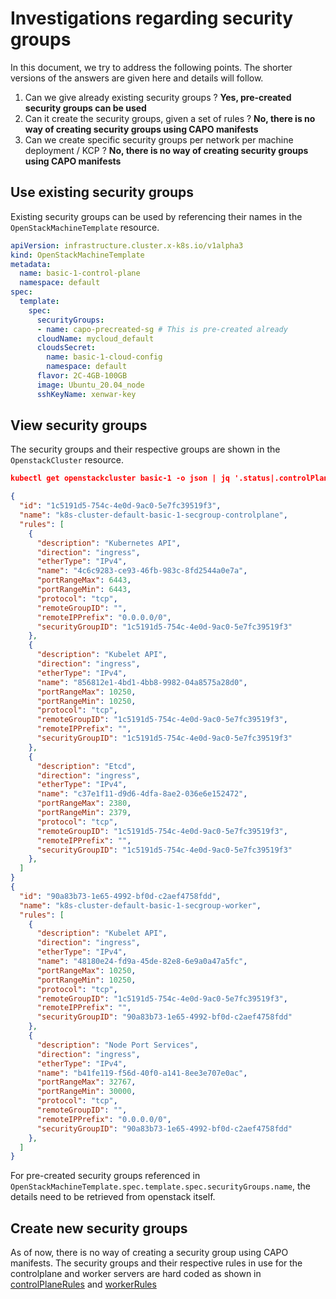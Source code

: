 # Investigations regarding security groups

In this document, we try to address the following points. The shorter versions of the answers are given here and details will follow.

1. Can we give already existing security groups ?
  **Yes, pre-created security groups can be used**
2. Can it create the security groups, given a set of rules ?
  **No, there is no way of creating security groups using CAPO manifests**
3. Can we create specific security groups per network per machine deployment / KCP ?
  **No, there is no way of creating security groups using CAPO manifests**

## Use existing security groups

Existing security groups can be used by referencing their names in the `OpenStackMachineTemplate` resource.

```yaml
apiVersion: infrastructure.cluster.x-k8s.io/v1alpha3
kind: OpenStackMachineTemplate
metadata:
  name: basic-1-control-plane
  namespace: default
spec:
  template:
    spec:
      securityGroups:
      - name: capo-precreated-sg # This is pre-created already
      cloudName: mycloud_default
      cloudsSecret:
        name: basic-1-cloud-config
        namespace: default
      flavor: 2C-4GB-100GB
      image: Ubuntu_20.04_node
      sshKeyName: xenwar-key
```

## View security groups

The security groups and their respective groups are shown in the `OpenstackCluster` resource.

```json
kubectl get openstackcluster basic-1 -o json | jq '.status|.controlPlaneSecurityGroup,.workerSecurityGroup'

{
  "id": "1c5191d5-754c-4e0d-9ac0-5e7fc39519f3",
  "name": "k8s-cluster-default-basic-1-secgroup-controlplane",
  "rules": [
    {
      "description": "Kubernetes API",
      "direction": "ingress",
      "etherType": "IPv4",
      "name": "4c6c9283-ce93-46fb-983c-8fd2544a0e7a",
      "portRangeMax": 6443,
      "portRangeMin": 6443,
      "protocol": "tcp",
      "remoteGroupID": "",
      "remoteIPPrefix": "0.0.0.0/0",
      "securityGroupID": "1c5191d5-754c-4e0d-9ac0-5e7fc39519f3"
    },
    {
      "description": "Kubelet API",
      "direction": "ingress",
      "etherType": "IPv4",
      "name": "856812e1-4bd1-4bb8-9982-04a8575a28d0",
      "portRangeMax": 10250,
      "portRangeMin": 10250,
      "protocol": "tcp",
      "remoteGroupID": "1c5191d5-754c-4e0d-9ac0-5e7fc39519f3",
      "remoteIPPrefix": "",
      "securityGroupID": "1c5191d5-754c-4e0d-9ac0-5e7fc39519f3"
    },
    {
      "description": "Etcd",
      "direction": "ingress",
      "etherType": "IPv4",
      "name": "c37e1f11-d9d6-4dfa-8ae2-036e6e152472",
      "portRangeMax": 2380,
      "portRangeMin": 2379,
      "protocol": "tcp",
      "remoteGroupID": "1c5191d5-754c-4e0d-9ac0-5e7fc39519f3",
      "remoteIPPrefix": "",
      "securityGroupID": "1c5191d5-754c-4e0d-9ac0-5e7fc39519f3"
    },
  ]
}
{
  "id": "90a83b73-1e65-4992-bf0d-c2aef4758fdd",
  "name": "k8s-cluster-default-basic-1-secgroup-worker",
  "rules": [
    {
      "description": "Kubelet API",
      "direction": "ingress",
      "etherType": "IPv4",
      "name": "48180e24-fd9a-45de-82e8-6e9a0a47a5fc",
      "portRangeMax": 10250,
      "portRangeMin": 10250,
      "protocol": "tcp",
      "remoteGroupID": "1c5191d5-754c-4e0d-9ac0-5e7fc39519f3",
      "remoteIPPrefix": "",
      "securityGroupID": "90a83b73-1e65-4992-bf0d-c2aef4758fdd"
    },
    {
      "description": "Node Port Services",
      "direction": "ingress",
      "etherType": "IPv4",
      "name": "b41fe119-f56d-40f0-a141-8ee3e707e0ac",
      "portRangeMax": 32767,
      "portRangeMin": 30000,
      "protocol": "tcp",
      "remoteGroupID": "",
      "remoteIPPrefix": "0.0.0.0/0",
      "securityGroupID": "90a83b73-1e65-4992-bf0d-c2aef4758fdd"
    },
  ]
}
```

For pre-created security groups referenced in `OpenStackMachineTemplate.spec.template.spec.securityGroups.name`, the details need to be retrieved from openstack itself.

## Create new security groups

As of now, there is no way of creating a security group using CAPO manifests. The security groups and their respective rules in use for the controlplane and worker servers are hard coded as shown in [controlPlaneRules](https://github.com/kubernetes-sigs/cluster-api-provider-openstack/blob/8d40447beb68e9b199973ba42023a0ecdddc6f5c/pkg/cloud/services/networking/securitygroups.go#L149) and [workerRules](https://github.com/kubernetes-sigs/cluster-api-provider-openstack/blob/8d40447beb68e9b199973ba42023a0ecdddc6f5c/pkg/cloud/services/networking/securitygroups.go#L225)
